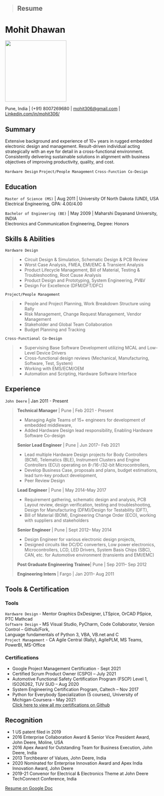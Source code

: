 > ## Resume
# Mohit Dhawan  
<img src="https://media-exp1.licdn.com/dms/image/C5603AQGt9H6zPKaxaQ/profile-displayphoto-shrink_800_800/0/1601063150241?e=1636588800&v=beta&t=HI2tZ1R_wGGrFLwk-F2__M929gDoJzTSQuJJ3XJb7Ac" width="200">  



Pune, India | (+91) 8007269680 | mohit306@gmail.com | [Linkedin.com/in/mohit306/](https://www.linkedin.com/in/mohit306/)  
## Summary	
Extensive background and experience of 10+ years in rugged embedded electronic design and management. Result-driven individual acting strategically with an eye for detail in a cross-functional environment. Consistently delivering sustainable solutions in alignment with business objectives of improving productivity, quality, and cost.					

`Hardware Design` `Project/People Management` `Cross-Function Co-Design`

## Education
`Master of Science (MS)` | Aug 2011 | University Of North Dakota (UND), USA  
Electrical Engineering, GPA: 4.00/4.00  

`Bachelor of Engineering (BE)` | May 2009 | Maharshi Dayanand University, INDIA  
Electronics and Communication Engineering, Degree: Honors

## Skills & Abilities
`Hardware Design`  						
>- Circuit Design & Simulation, Schematic Design & PCB Review  
>- Worst Case Analysis, FMEA, EMI/EMC & Transient Analysis  
>- Product Lifecycle Management, Bill of Material, Testing & Troubleshooting, Root Cause Analysis  
>- Product Design and Prototyping, System Engineering, PV&V  
>- Design For Excellence (DFM/DFT/DFC)   

`Project/People Management`  							
>- People and Project Planning, Work Breakdown Structure using Rally  
>- Risk Management, Change Request Management, Vendor Management  
>- Stakeholder and Global Team Collaboration  
>- Budget Planning and Tracking   

`Cross-Functional Co-Design`   						
>- Supervising Base Software Development utilizing MCAL and Low-Level Device Drivers  
>- Cross-functional design reviews (Mechanical, Manufacturing, Software, Test, System)  
>- Working with EMS/ECM/OEM  
>- Automation and Scripting, Hardware Software Interface  
## Experience
`John Deere` | Jan 2011 - Present  
>**Technical Manager** | Pune | Feb 2021 - Present  
>- Managing Agile Teams of 15+ engineers for development of embedded middleware,  
>- Added Hardware Design lead responsibility, Enabling Hardware Software Co-design  
>
> **Senior Lead Engineer** | Pune | Jun 2017– Feb 2021  
>- Lead multiple Hardware Design projects for Body Controllers (BCM), Telematics (BLE), Instrument Clusters and Engine Controllers (ECU) operating on 8-/16-/32-bit Microcontrollers,  
>- Develop Business Case, proposals and plans, budget estimations, lead turn-key product development,  
>- Peer Review Design  
>
> **Lead Engineer** | Pune | May 2014–May 2017  
>- Requirement gathering, schematic design and analysis, PCB Layout review, design verification, testing and troubleshooting, Design for Manufacturing (DFM)/Design for Testability (DFT),  
>- Bill of Material (BOM), Engineering Change Order (ECO), working with suppliers and stakeholders  
>
> **Senior Engineer** | Pune | Sept 2012– May 2014  
>- Design Engineer for various electronic design projects,  
>- Designed circuits like DC/DC converters, Low power electronics, Microcontrollers, LCD, LED Drivers, System Basis Chips (SBC), CAN, etc. for Automotive environment (transients and EMI/EMC)  
>
> **Post Graduate Engineering Trainee**| Pune | Sep 2011– Sep 2012  
> 
> **Engineering Intern** | Fargo | Jan 2011– Aug 2011

## Tools & Certification
### Tools
`Hardware Design` - Mentor Graphics DxDesigner, LTSpice, OrCAD PSpice, PTC Mathcad  
`Software Design` - MS Visual Studio, PyCharm, Code Collaborator, Version Control – Github/Fork,   
Language fundamentals of Python 3, VBA, VB.net and C  
`Project Management` - CA Agile Central (Rally), AgilePLM, MS Teams, PowerBI, MS-Office  
### Certifications
* Google Project Management Certification - Sept 2021
* Certified Scrum Product Owner (CSPO) – July 2021
* Automotive Functional Safety Certification Program (FSCP) Level 1, ISO26262, TUV SUD – Aug 2020
* System Engineering Certification Program, Caltech – Nov 2017
* Python for Everybody Specialization (5 courses), University of Michigan-Coursera – May 2021  
[Click here to view all my certifications on Github](https://github.com/MD32764/Certifications)  
## Recognition
* 1 US patent filed in 2019
* 2016 Enterprise Collaboration Award & Senior Vice President Award, John Deere, Moline, USA
* 2016 Apex Award for Outstanding Team for Business Execution, John Deere, India
* 2013 Torchbearer of Values, John Deere, India
* 2020 Nominated for Enterprise Innovation Award and Apex India Innovation Award, John Deere
* 2019-21 Convenor for Electrical & Electronics Theme at John Deere TechConnect Conference, India



[Resume on Google Doc](https://docs.google.com/document/d/1TBARSunPrxtMwWQn0YZHhQ6zKElc5JQjHV-0UlFCqmw/edit?usp=sharing)
